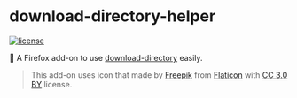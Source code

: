 # download-directory-helper
[![license](https://img.shields.io/github/license/gluons/download-directory-helper.svg?style=flat-square)](./LICENSE)

📁 A Firefox add-on to use [download-directory](https://github.com/download-directory/download-directory.github.io) easily.

> This add-on uses icon that made by [Freepik](http://www.freepik.com) from [Flaticon](https://www.flaticon.com/) with [CC 3.0 BY](http://creativecommons.org/licenses/by/3.0/) license.
